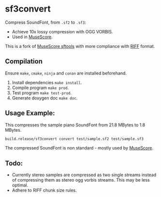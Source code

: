 # sf3convert
Compress SoundFont, from `.sf2` to `.sf3`:
* Achieve 10x lossy compression with OGG VORBIS.
* Used in [MuseScore](http://musescore.org).

This is a fork of [MuseScore sftools](https://github.com/musescore/sftools) with more compliance with [RIFF](https://johnloomis.org/cpe102/asgn/asgn1/riff.html) format.

## Compilation
Ensure `make`, `cmake`, `ninja` and `conan` are installed beforehand.
1. Install dependencies `make install`.
2. Compile program `make prod`.
3. Test program `make test-prod`.
4. Generate doxygen doc `make doc`.

## Usage Example:

This compresses the sample piano SoundFont from 21.8 MBytes to 1.8 MBytes.

```Bash
build.release/sf3convert convert test/sample.sf2 test/sample.sf3
```

The compressed SoundFont is non standard - mostly used by [MuseScore](http://musescore.org).

## Todo:
* Currently stereo samples are compressed as two single streams instead of compressing them as stereo ogg vorbis streams. This may be less optimal.
* Adhere to RIFF chunk size rules.

